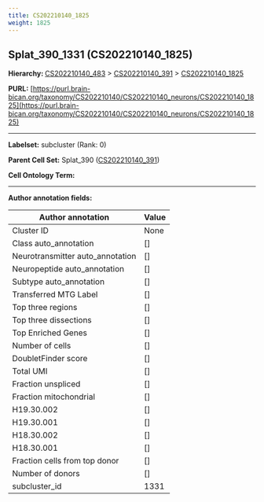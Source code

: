 ```yaml
---
title: CS202210140_1825
weight: 1825
---
```

## Splat_390_1331 (CS202210140_1825)
<b>Hierarchy: </b>
[CS202210140_483](../CS202210140_483) >
[CS202210140_391](../CS202210140_391) >
[CS202210140_1825](../CS202210140_1825)

**PURL:** [https://purl.brain-bican.org/taxonomy/CS202210140/CS202210140_neurons/CS202210140_1825](https://purl.brain-bican.org/taxonomy/CS202210140/CS202210140_neurons/CS202210140_1825)

---


**Labelset:** subcluster (Rank: 0)

**Parent Cell Set:** Splat_390 ([CS202210140_391](../CS202210140_391))



**Cell Ontology Term:** 

[MARKER GENES.]: #


---

[TRANSFERRED ANNOTATIONS.]: #


[AUTHOR ANNOTATION FIELDS.]: #


**Author annotation fields:**

| Author annotation | Value |
|-------------------|-------|
|Cluster ID|None|
|Class auto_annotation|[]|
|Neurotransmitter auto_annotation|[]|
|Neuropeptide auto_annotation|[]|
|Subtype auto_annotation|[]|
|Transferred MTG Label|[]|
|Top three regions|[]|
|Top three dissections|[]|
|Top Enriched Genes|[]|
|Number of cells|[]|
|DoubletFinder score|[]|
|Total UMI|[]|
|Fraction unspliced|[]|
|Fraction mitochondrial|[]|
|H19.30.002|[]|
|H19.30.001|[]|
|H18.30.002|[]|
|H18.30.001|[]|
|Fraction cells from top donor|[]|
|Number of donors|[]|
|subcluster_id|1331|
